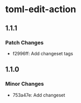 # toml-edit-action

## 1.1.1

### Patch Changes

- f2996ff: Add changeset tags

## 1.1.0

### Minor Changes

- 753a47e: Add changeset

